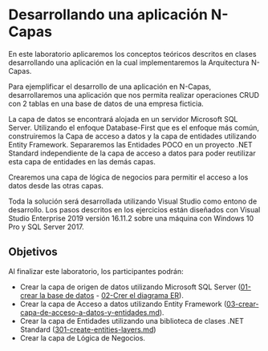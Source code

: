 # Desarrollando una aplicación N-Capas

En este laboratorio aplicaremos los conceptos teóricos descritos en clases desarrollando una 
aplicación en la cual implementaremos la Arquitectura N-Capas.<br/>

Para ejemplificar el desarrollo de una aplicación en N-Capas, desarrollaremos una aplicación que nos 
permita realizar operaciones CRUD con 2 tablas en una base de datos de una empresa ficticia.

La capa de datos se encontrará alojada en un servidor Microsoft SQL Server. Utilizando el enfoque 
Database-First que es el enfoque más común, construiremos la Capa de acceso a datos y la capa de 
entidades utilizando Entity Framework. Separaremos las Entidades POCO en un proyecto .NET 
Standard independiente de la capa de acceso a datos para poder reutilizar esta capa de entidades en 
las demás capas.

Crearemos una capa de lógica de negocios para permitir el acceso a los datos desde las otras capas.

Toda la solución será desarrollada utilizando Visual Studio como entono de desarrollo. Los pasos 
descritos en los ejercicios están diseñados con Visual Studio Enterprise 2019 versión 16.11.2 sobre una 
máquina con Windows 10 Pro y SQL Server 2017.

## Objetivos
Al finalizar este laboratorio, los participantes podrán: 

* Crear la capa de origen de datos utilizando Microsoft SQL Server ([01-crear la base de datos](01-crear-la-base-de-datos.md) - [02-Crer el diagrama ER](02-crear-diagrama-entidad-relacion.md)).
* Crear la capa de Acceso a datos utilizando Entity Framework ([03-crear-capa-de-acceso-a-datos-y-entidades.md](03-crear-capa-de-acceso-a-datos-y-entidades.md)).  
* Crear la capa de Entidades utilizando una biblioteca de clases .NET Standard ([301-create-entities-layers.md](301-create-entities-layers.md))
* Crear la capa de Lógica de Negocios.
